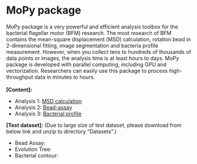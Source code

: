 # MoPy package
MoPy package is a very powerful and efficient analysis toolbox for the bacterial flagellar motor (BFM) research. The most research of BFM contains the mean-square displacement (MSD) calculation, rotation bead in 2-dimensional fitting, image segmentation and bacteria profile measurement. However, when you collect tens to hundreds of thousands of data points or images, the analysis time is at least hours to days. MoPy package is developed with parallel computing, including GPU and vectorization. Researchers can easily use this package to process high-throughput data in minutes to hours.\
\
**[Content]:**
- Analysis 1: [MSD calculation](https://github.com/xiangyu066/MoPy-package/Docs/MSD2.md)
- Analysis 2: [Bead-assay](https://github.com/xiangyu066/MoPy-package/Docs/BeadAssay.md)
- Analysis 3: [Bacterial profile](https://github.com/xiangyu066/MoPy-package/Docs/BacterialContour.md)

**[Test dataset]:** (Due to large size of test dataset, please download from below link and unzip to directory "Datasets".)
- Bead Assay:
- Evolution Tree:
- Bacterial contour:
